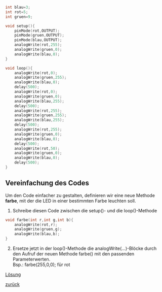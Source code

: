  <link rel="stylesheet" href="https://hi2272.github.io/StyleMD.css">


```C++
int blau=3;
int rot=5;
int gruen=9;

void setup(){
    pinMode(rot,OUTPUT);
    pinMode(gruen,OUTPUT);
    pinMode(blau,OUTPUT);
    analogWrite(rot,255);
    analogWrite(gruen,0);
    analogWrite(blau,0);
}

void loop(){
    analogWrite(rot,0);
    analogWrite(gruen,255);
    analogWrite(blau,0);
    delay(500);
    analogWrite(rot,0);
    analogWrite(gruen,0);
    analogWrite(blau,255);
    delay(500);
    analogWrite(rot,255);
    analogWrite(gruen,255);
    analogWrite(blau,255);
    delay(500);
    analogWrite(rot,255);
    analogWrite(gruen,0);
    analogWrite(blau,0);
    delay(500);
    analogWrite(rot,50);
    analogWrite(gruen,0);
    analogWrite(blau,0);
    delay(500);
}
```
## Vereinfachung des Codes
Um den Code einfacher zu gestalten, definieren wir eine neue Methode **farbe**, mit der die LED in einer bestimmten Farbe leuchten soll.  
1. Schreibe diesen Code zwischen die setup()- und die loop()-Methode
``` C++
void farbe(int r,int g,int b){
    analogWrite(rot,r);
    analogWrite(gruen,g);
    analogWrite(blau,b);
}
```
2. Ersetze jetzt in der loop()-Methode die analogWrite(...)-Blöcke durch den Aufruf der neuen Methode farbe() mit den passenden Parameterwerten.  
Bsp.: farbe(255,0,0); für rot

[Lösung](Loesung2.html)
       
[zurück](../index.html)
